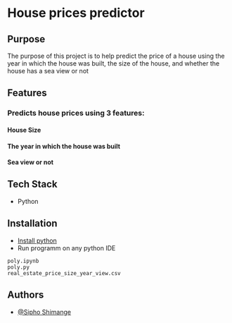 
# House prices predictor

## Purpose
The purpose of this project is to help predict the price of a house using the year in which 
the house was built, the size of the house, and whether the house has a sea view or not

## Features
### Predicts house prices using 3 features:
#### House Size
#### The year in which the house was built
#### Sea view or not

## Tech Stack

* Python


## Installation

* [Install python](https://www.python.org/downloads/)
* Run programm on any python IDE

```
poly.ipynb
poly.py
real_estate_price_size_year_view.csv
```
    
## Authors

- [@Sipho Shimange](https://github.com/SiphoGit)

